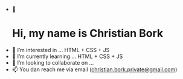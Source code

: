 - 👋 <h1>**Hi, my name is Christian Bork**</h1>
- 👀 I’m interested in ... HTML + CSS + JS
- 🌱 I’m currently learning ... HTML + CSS + JS
- 💞️ I’m looking to collaborate on ...
- 📫 You dan reach me via email (christian.bork.private@gmail.com)

<!---
Borkkris/Borkkris is a ✨ special ✨ repository because its `README.md` (this file) appears on your GitHub profile.
You can click the Preview link to take a look at your changes.
--->
